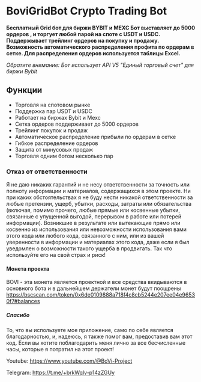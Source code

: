 # BoviGridBot Crypto Trading Bot

**Бесплатный Grid бот для биржи BYBIT и MEXC Бот выставляет до 5000 ордеров , и торгует любой парой на споте с USDT и USDC.
Поддержывает трейлинг ордеров на покупку и продажу. Возможность автоматического распределения профита по ордерам в сетке.
Для распределения ордеров используется таблицы Excel.** 

_Обратите внимание: Бот использует API V5 "Единый торговый счет" для биржи Bybit_

## Функции
- Торговля на спотовом рынке
- Поддержка пар USDT и USDC
- Работает на биржах Bybit и Mexc
- Сетка ордеров поддерживает до 5000 ордеров
- Трейлинг покупок и продаж
- Автоматическое распределение прибыли по ордерам в сетке
- Гибкое распределение ордеров
- Защита от минусовых продаж
- Торговля одним ботом несколько пар

### Отказ от ответственности
Я не даю никаких гарантий и не несу ответственности за точность или полноту информации и материалов, содержащихся в этом проекте. Ни при каких обстоятельствах я не буду нести никакой ответственности за любые претензии, ущерб, убытки, расходы, затраты или обязательства (включая, помимо прочего, любые прямые или косвенные убытки, связанные с упущенной выгодой, перерывом в работе или потерей информации). Возникшие в результате или вытекающие прямо или косвенно из использования или невозможности использования вами этого кода или любого кода, связанного с ним, или из вашей уверенности в информации и материалах этого кода, даже если я был уведомлен о возможности такого ущерба в продвигать.
Так что используйте его на свой страх и риск!

#### Монета проекта
BOVI - эта монета является проектной и все средства вкидываются в основного бота и в дальнейшем держатели монет будут поощрены
https://bscscan.com/token/0x6de0109888a718f4c8cb5244e207ee04e96530f7#balances

##### Спасибо
То, что вы используете мое приложение, само по себе является благодарностью, и, надеюсь, я также помог вам, предоставив вам этот код. Если вы хотите поблагодарить меня лично за все бесчисленные часы, которые я потратил на этот проект!

Youtube: https://www.youtube.com/@BoVi-Project

Telegram: https://t.me/+brkWqlv-p14zZGUy
